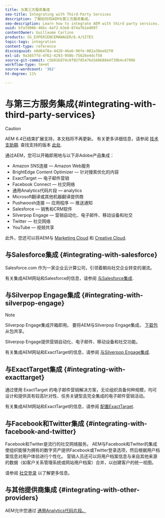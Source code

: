 ```yaml
---
title: 与第三方服务集成
seo-title: Integrating with Third-Party Services
description: 了解如何将AEM与第三方服务集成。
seo-description: Learn how to integrate AEM with third party services.
uuid: bfafd00b-46bc-4af2-b3e8-874afb1ed697
contentOwner: Guillaume Carlino
products: SG_EXPERIENCEMANAGER/6.4/SITES
topic-tags: integration
content-type: reference
discoiquuid: e0d6478a-4420-46a6-96fe-082a30ee82f0
exl-id: 9a3857fd-4f62-4293-950b-75626e4dcf50
source-git-commit: c5b816d74c6f02f85476d16868844f39b4c47996
workflow-type: tm+mt
source-wordcount: '362'
ht-degree: 11%

---
```


# 与第三方服务集成{#integrating-with-third-party-services}

>[!CAUTION]
>
>AEM 6.4已结束扩展支持，本文档将不再更新。 有关更多详细信息，请参阅 [技术支助期](https://helpx.adobe.com/cn/support/programs/eol-matrix.html). 查找支持的版本 [此处](https://experienceleague.adobe.com/docs/).

通过AEM，您可以开箱即用地与以下非Adobe产品集成：

* Amazon SNS连接 — Amazon Web服务
* BrightEdge Content Optimizer — 针对搜索优化的内容
* ExactTarget — 电子邮件营销
* Facebook Connect — 社交网络
* 通用Analytics代码片段 — analytics
* Microsoft翻译或其他机器翻译提供商
* Pushwoosh连接 — 应用程序 — 推送通知
* Salesforce — 销售和CRM软件
* Silverpop Engage — 营销自动化、电子邮件、移动设备和社交
* Twitter — 社交网络
* YouTube — 视频共享

此外，您还可以将AEM与 [Marketing Cloud](/help/sites-administering/marketing-cloud.md) 和 [Creative Cloud](/help/assets/aem-cc-integration-best-practices.md).

## 与Salesforce集成 {#integrating-with-salesforce}

Salesforce.com 作为一家企业云计算公司，引领着朝向社交企业转变的潮流。

有关集成AEM网站和Salesforce的信息，请参阅 [与Salesforce集成](/help/sites-administering/salesforce.md).

## 与Silverpop Engage集成 {#integrating-with-silverpop-engage}

>[!NOTE]
>
>Silverpop Engage集成开箱即用。 要将AEM与Silverpop Engage集成， [下载包](https://www.adobeaemcloud.com/content/marketplace/marketplaceProxy.html?packagePath=/content/companies/public/adobe/packages/aem620/product/cq-mcm-integrations-silverpop-content) 从包共享。

Silverpop Engage提供营销自动化、电子邮件、移动设备和社交功能。

有关集成AEM网站和ExactTarget的信息，请参阅 [与Silverpop Engage集成](/help/sites-administering/silverpop.md).

## 与ExactTarget集成 {#integrating-with-exacttarget}

通过使用 ExactTarget 的电子邮件营销解决方案，无论组织具备何种规模，均可设计和提供具有较高针对性、任务关键型且完全集成的电子邮件营销活动。

有关集成AEM网站和ExactTarget的信息，请参阅 [配置ExactTarget](/help/sites-administering/exacttarget.md).

## 与Facebook和Twitter集成 {#integrating-with-facebook-and-twitter}

Facebook和Twitter是流行的社交网络服务。 AEM与Facebook和Twitter的集成使组织能够为拥有的数字资产提供Facebook或Twitter登录选项，然后根据用户档案信息对用户体验进行个性化。 营销人员还可以将用户档案信息与来自其他来源的数据（如客户关系管理系统或网站用户档案）合并，以创建客户的统一视图。

请参阅 [社交登录](/help/communities/social-login.md) 以了解更多信息。

## 与其他提供商集成 {#integrating-with-other-providers}

AEM允许您通过 [通用Analytics代码片段。](/help/sites-administering/external-providers.md)
